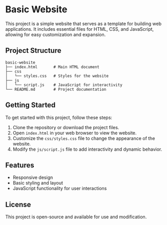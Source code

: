 # Basic Website

This project is a simple website that serves as a template for building web applications. It includes essential files for HTML, CSS, and JavaScript, allowing for easy customization and expansion.

## Project Structure

```
basic-website
├── index.html       # Main HTML document
├── css
│   └── styles.css   # Styles for the website
├── js
│   └── script.js    # JavaScript for interactivity
└── README.md        # Project documentation
```

## Getting Started

To get started with this project, follow these steps:

1. Clone the repository or download the project files.
2. Open `index.html` in your web browser to view the website.
3. Customize the `css/styles.css` file to change the appearance of the website.
4. Modify the `js/script.js` file to add interactivity and dynamic behavior.

## Features

- Responsive design
- Basic styling and layout
- JavaScript functionality for user interactions

## License

This project is open-source and available for use and modification.